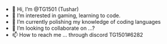 - 👋 Hi, I’m @TG1501 (Tushar)
- 👀 I’m interested in gaming, learning to code.
- 🌱 I’m currently polishing my knowledge of coding languages
- 💞️ I’m looking to collaborate on ...?
- 📫 How to reach me ... through discord TG1501#6282

<!---
TG1501/TG1501 is a ✨ special ✨ repository because its `README.md` (this file) appears on your GitHub profile.
You can click the Preview link to take a look at your changes.
--->
